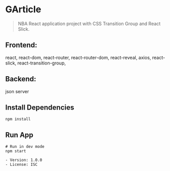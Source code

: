 # GArticle
> NBA React application project with CSS Transition Group and React Slick.

## Frontend:
react, react-dom, react-router, react-router-dom, react-reveal, axios, react-slick, react-transition-group,

## Backend:
json server

## Install Dependencies
```
npm install
```

## Run App
```
# Run in dev mode
npm start

- Version: 1.0.0
- License: ISC